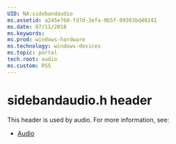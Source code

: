 ```yaml
---
UID: NA:sidebandaudio
ms.assetid: a245e760-fd7d-3efa-9b5f-09303bd40241
ms.date: 07/11/2018
ms.keywords: 
ms.prod: windows-hardware
ms.technology: windows-devices
ms.topic: portal
tech.root: audio
ms.custom: RS5
---
```


# sidebandaudio.h header



This header is used by audio. For more information, see:

- [Audio](../_audio/index.md)
